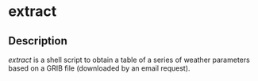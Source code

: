 # extract

## Description
*extract* is a shell script to obtain a table of a series of weather parameters based on a GRIB file (downloaded by an email request).

